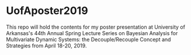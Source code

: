 # UofAposter2019
This repo will hold the contents for my poster presentation at University of Arkansas's 44th Annual Spring Lecture Series on Bayesian Analysis for Multivariate Dynamic Systems: the Decouple/Recouple Concept and Strategies from April 18-20, 2019.

